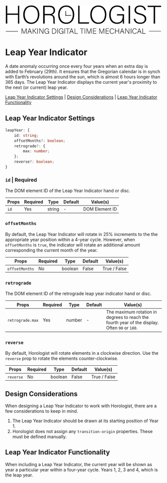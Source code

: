 <p align="center">
  <img src="/assets/logo-horologist.svg" alt="Horologist Logo - Making digital time mechanical" width="500" />
</p>

# Leap Year Indicator

A date anomaly occurring once every four years when an extra day is added to February (29th). It
ensures that the Gregorian calendar is in synch with Earth’s revolutions around the sun, which is
almost 6 hours longer than 365 days. The Leap Year Indicator displays the current year's proximity
to the next (or current) leap year.

[Leap Year Indicator Settings](#leap-year-indicator-settings) |
[Design Considerations](#design-considerations) |
[Leap Year Indicator Functionality](#leap-year-indicator-functionality)

## Leap Year Indicator Settings

```ts
leapYear: {
    id: string;
    offsetMonths?: boolean;
    retrograde?: {
        max: number;
    };
    reverse?: boolean;
}
```

### `id` | Required

The DOM element ID of the Leap Year Indicator hand or disc.

| Props | Required | Type   | Default | Value(s)       |
| ----- | -------- | ------ | ------- | -------------- |
| `id`  | Yes      | string | -       | DOM Element ID |

### `offsetMonths`

By default, the Leap Year Indicator will rotate in 25% increments to the the appropriate year
position within a 4-year cycle. However, when `offsetMonths` is `true`, the indicator will rotate an
additional amount corresponding the current month of the year.

| Props          | Required | Type    | Default | Value(s)     |
| -------------- | -------- | ------- | ------- | ------------ |
| `offsetMonths` | No       | boolean | False   | True / False |

### `retrograde`

The DOM element ID of the retrograde leap year indicator hand or disc.

| Props            | Required | Type   | Default | Value(s)                                                                                      |
| ---------------- | -------- | ------ | ------- | --------------------------------------------------------------------------------------------- |
| `retrograde.max` | Yes      | number | -       | The maximum rotation in degrees to reach the fourth year of the display. Often `90` or `180`. |

### `reverse`

By default, Horologist will rotate elements in a clockwise direction. Use the `reverse` prop to
rotate the elements counter-clockwise.

| Props     | Required | Type    | Default | Value(s)     |
| --------- | -------- | ------- | ------- | ------------ |
| `reverse` | No       | boolean | False   | True / False |

## Design Considerations

When designing a Leap Year Indicator to work with Horologist, there are a few considerations to keep
in mind.

1. The Leap Year Indicator should be drawn at its starting position of Year 1.
2. Horologist does not assign any `transition-origin` properties. These must be defined manually.

## Leap Year Indicator Functionality

When including a Leap Year Indicator, the current year will be shown as year a particular year
within a four-year cycle. Years 1, 2, 3 and 4, which is the leap year.
